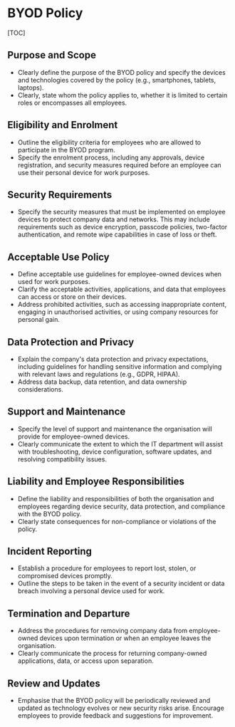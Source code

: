 # BYOD Policy

[TOC]

## Purpose and Scope

- Clearly define the purpose of the BYOD policy and specify the devices and technologies covered by the policy (e.g., smartphones, tablets, laptops).
- Clearly, state whom the policy applies to, whether it is limited to certain roles or encompasses all employees.

## Eligibility and Enrolment

- Outline the eligibility criteria for employees who are allowed to participate in the BYOD program.
- Specify the enrolment process, including any approvals, device registration, and security measures required before an employee can use their personal device for work purposes.

## Security Requirements

- Specify the security measures that must be implemented on employee devices to protect company data and networks. This may include requirements such as device encryption, passcode policies, two-factor authentication, and remote wipe capabilities in case of loss or theft.

## Acceptable Use Policy

- Define acceptable use guidelines for employee-owned devices when used for work purposes.
- Clarify the acceptable activities, applications, and data that employees can access or store on their devices.
- Address prohibited activities, such as accessing inappropriate content, engaging in unauthorised activities, or using company resources for personal gain.

## Data Protection and Privacy

- Explain the company's data protection and privacy expectations, including guidelines for handling sensitive information and complying with relevant laws and regulations (e.g., GDPR, HIPAA).
- Address data backup, data retention, and data ownership considerations.

## Support and Maintenance

- Specify the level of support and maintenance the organisation will provide for employee-owned devices.
- Clearly communicate the extent to which the IT department will assist with troubleshooting, device configuration, software updates, and resolving compatibility issues.

## Liability and Employee Responsibilities

- Define the liability and responsibilities of both the organisation and employees regarding device security, data protection, and compliance with the BYOD policy.
- Clearly state consequences for non-compliance or violations of the policy.

## Incident Reporting

- Establish a procedure for employees to report lost, stolen, or compromised devices promptly.
- Outline the steps to be taken in the event of a security incident or data breach involving a personal device used for work.

## Termination and Departure

- Address the procedures for removing company data from employee-owned devices upon termination or when an employee leaves the organisation.
- Clearly communicate the process for returning company-owned applications, data, or access upon separation.

## Review and Updates

- Emphasise that the BYOD policy will be periodically reviewed and updated as technology evolves or new security risks arise. Encourage employees to provide feedback and suggestions for improvement.
